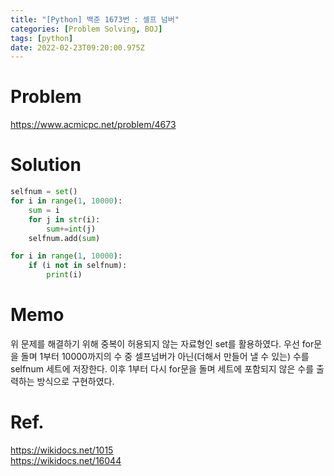 ```yaml
---
title: "[Python] 백준 1673번 : 셀프 넘버"
categories: [Problem Solving, BOJ]
tags: [python]
date: 2022-02-23T09:20:00.975Z
---
```

# Problem
<https://www.acmicpc.net/problem/4673>

# Solution
```py
selfnum = set()
for i in range(1, 10000):
    sum = i
    for j in str(i):
        sum+=int(j)
    selfnum.add(sum)

for i in range(1, 10000):
    if (i not in selfnum):
        print(i)
```

# Memo
위 문제를 해결하기 위해 중복이 허용되지 않는 자료형인 set를 활용하였다. 우선 for문을 돌며 1부터 10000까지의 수 중 셀프넘버가 아닌(더해서 만들어 낼 수 있는) 수를 selfnum 세트에 저장한다. 이후 1부터 다시 for문을 돌며 세트에 포함되지 않은 수를 출력하는 방식으로 구현하였다.

# Ref.
<https://wikidocs.net/1015>  
<https://wikidocs.net/16044>